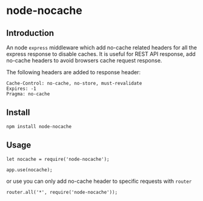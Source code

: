 node-nocache
============


## Introduction

An node `express` middleware which add no-cache related headers for all the express response to disable caches. 
It is useful for REST API response, add no-cache headers to avoid browsers cache request response.

The following headers are added to response header:

    Cache-Control: no-cache, no-store, must-revalidate
    Expires: -1
    Pragma: no-cache


## Install

    npm install node-nocache


## Usage

    let nocache = require('node-nocache');

    app.use(nocache);

or use you can only add no-cache header to specific requests with `router`

    router.all('*', require('node-nocache'));


